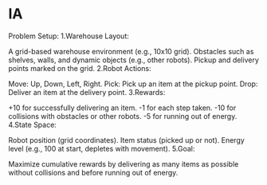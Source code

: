 # IA

Problem Setup:
1.Warehouse Layout:

A grid-based warehouse environment (e.g., 10x10 grid).
Obstacles such as shelves, walls, and dynamic objects (e.g., other robots).
Pickup and delivery points marked on the grid.
2.Robot Actions:

Move: Up, Down, Left, Right.
Pick: Pick up an item at the pickup point.
Drop: Deliver an item at the delivery point.
3.Rewards:

+10 for successfully delivering an item.
-1 for each step taken.
-10 for collisions with obstacles or other robots.
-5 for running out of energy.
4.State Space:

Robot position (grid coordinates).
Item status (picked up or not).
Energy level (e.g., 100 at start, depletes with movement).
5.Goal:

Maximize cumulative rewards by delivering as many items as possible without collisions and before running out of energy.
